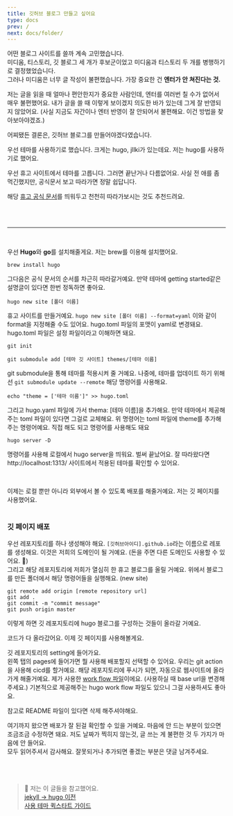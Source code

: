 ```yaml
---
title: 깃허브 블로그 만들고 싶어요
type: docs
prev: /
next: docs/folder/
---
```


어떤 블로그 사이트를 쓸까 계속 고민했습니다. </br>
미디움, 티스토리, 깃 블로그 세 개가 후보군이었고 미디움과 티스토리 두 개를 병행하기로 결정했었습니다. </br>
그러나 미디움은 너무 글 작성이 불편했습니다. 가장 중요한 건 ****엔터가 안 쳐진다는 것.**** 

저는 글을 읽을 때 얼마나 편안한지가 중요한 사람인데, 엔터를 여러번 칠 수가 없어서 매우 불편했어요. 내가 글을 쓸 때 이렇게 보이겠지 의도한 바가 있는데 그게 잘 반영되지 않았어요. (사실 지금도 자간이나 엔터 반영이 잘 안되어서 불편해요. 이건 방법을 찾아보아야겠죠.)

어찌됐든 결론은, 깃허브 블로그를 만들어야겠다였습니다. 

우선 테마를 사용하기로 했습니다. 크게는 hugo, jllki가 있는데요. 저는 hugo를 사용하기로 했어요. 

우선 휴고 사이트에서 테마를 고릅니다. 그러면 끝난거나 다름없어요. 사실 전 애를 좀 먹긴했지만, 공식문서 보고 따라가면 정말 쉽답니다.

해당 [휴고 공식 문서](https://gohugo.io/getting-started/quick-start)를 띄워두고 천천히 따라가보시는 것도 추천드려요.

</br>
</br>

---

</br>

우선 **Hugo**와 **go**를 설치해줄게요. 저는 brew를 이용해 설치했어요.
```fallback
brew install hugo
```

그다음은 공식 문서의 순서를 차근히 따라갈거예요. 만약 테마에 getting started같은 설명글이 있다면 한번 정독하면 좋아요. 


```
hugo new site [폴더 이름]
```
휴고 사이트를 만들거예요.
`hugo new site [폴더 이름] --format=yaml` 이와 같이 format을 지정해줄 수도 있어요. hugo.toml 파일의 포맷이 yaml로 변경돼요. hugo.toml 파일은 설정 파일이라고 이해하면 돼요.

```
git init

git submodule add [테마 깃 사이트] themes/[테마 이름]
```
git submodule을 통해 테마를 적용시켜 줄 거예요.
나중에, 테마를 업데이트 하기 위해선 `git submodule update --remote` 해당 명령어를 사용해요.
```
echo "theme = ['테마 이름']" >> hugo.toml
```
그리고 hugo.yaml 파일에 가서 thema: [테마 이름]을 추가해요. 만약 테마에서 제공해주는 toml 파일이 있다면 그걸로 교체해요. 위 명령어는 toml 파일에 theme를 추가해주는 명령어예요. 직접 해도 되고 명령어를 사용해도 돼요
```
hugo server -D
```
명령어를 사용해 로컬에서 hugo server을 띄워요. 벌써 끝났어요. 잘 따라왔다면 http://localhost:1313/ 사이트에서 적용된 테마를 확인할 수 있어요.

</br>

이제는 로컬 뿐만 아니라 외부에서 볼 수 있도록 배포를 해줄거예요. 저는 깃 페이지를 사용했어요.
</br>
</br>
### 깃 페이지 배포
우선 레포지토리를 하나 생성해야 해요. `[깃허브아이디].github.io`라는 이름으로 레포를 생성해요. 이것은 저희의 도메인이 될 거예요. (돈을 주면 다른 도메인도 사용할 수 있어요. 📢)</br>
그리고 해당 레포지토리에 저희가 열심히 한 휴고 블로그를 올릴 거예요. 위에서 블로그를 만든 폴더에서 해당 명령어들을 실행해요. (new site)
```
git remote add origin [remote repository url]
git add .
git commit -m "commit message"
git push origin master
```
이렇게 하면 깃 레포지토리에 hugo 블로그를 구성하는 것들이 올라갈 거예요.


코드가 다 올라갔어요. 이제 깃 페이지를 사용해볼게요.

깃 레포지토리의 setting에 들어가요. </br>
왼쪽 탭의 pages에 들어가면 뭘 사용해 배포할지 선택할 수 있어요. 우리는 git action을 사용해 cicd를 할거예요. 해당 레포지토리에 푸시가 되면, 자동으로 웹사이트에 올라가게 해줄거예요.
제가 사용한 [work flow 파일](https://github.com/jongeuni/jongeuni.github.io/blob/master/.github/workflows/hugo.yml)이에요. (사용하실 때 base url을 변경해주세요.) 기본적으로 제공해주는 hugo work flow 파일도 있으니 그걸 사용하셔도 좋아요.

참고로 README 파일이 있다면 삭제 해주셔야해요.

여기까지 왔으면 배포가 잘 된걸 확인할 수 있을 거예요. 마음에 안 드는 부분이 있으면 조금조금 수정하면 돼요. 저도 날짜가 찍히지 않는것, 글 쓰는 게 불편한 것 두 가지가 마음에 안 들어요.</br>
모두 읽어주셔서 감사해요. 잘못되거나 추가되면 좋겠는 부분은 댓글 남겨주세요.
</br>
</br>
</br>
</br>
>💬 저는 이 글들을 참고했어요.</br>
[jekyll -> hugo 이전](https://blog.dslab.kr/jekyll-to-hugo/)</br>
[사용 테마 퀵스타트 가이드](https://arc.net/l/quote/uoswogyc)
